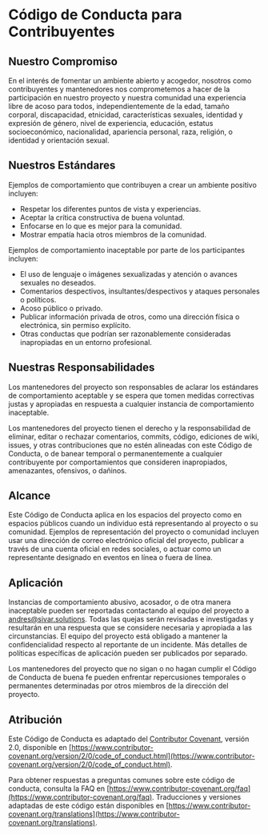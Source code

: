# Código de Conducta para Contribuyentes

## Nuestro Compromiso

En el interés de fomentar un ambiente abierto y acogedor, nosotros como contribuyentes y mantenedores nos comprometemos a hacer de la participación en nuestro proyecto y nuestra comunidad una experiencia libre de acoso para todos, independientemente de la edad, tamaño corporal, discapacidad, etnicidad, características sexuales, identidad y expresión de género, nivel de experiencia, educación, estatus socioeconómico, nacionalidad, apariencia personal, raza, religión, o identidad y orientación sexual.

## Nuestros Estándares

Ejemplos de comportamiento que contribuyen a crear un ambiente positivo incluyen:

- Respetar los diferentes puntos de vista y experiencias.
- Aceptar la crítica constructiva de buena voluntad.
- Enfocarse en lo que es mejor para la comunidad.
- Mostrar empatía hacia otros miembros de la comunidad.

Ejemplos de comportamiento inaceptable por parte de los participantes incluyen:

- El uso de lenguaje o imágenes sexualizadas y atención o avances sexuales no deseados.
- Comentarios despectivos, insultantes/despectivos y ataques personales o políticos.
- Acoso público o privado.
- Publicar información privada de otros, como una dirección física o electrónica, sin permiso explícito.
- Otras conductas que podrían ser razonablemente consideradas inapropiadas en un entorno profesional.

## Nuestras Responsabilidades

Los mantenedores del proyecto son responsables de aclarar los estándares de comportamiento aceptable y se espera que tomen medidas correctivas justas y apropiadas en respuesta a cualquier instancia de comportamiento inaceptable.

Los mantenedores del proyecto tienen el derecho y la responsabilidad de eliminar, editar o rechazar comentarios, commits, código, ediciones de wiki, issues, y otras contribuciones que no estén alineadas con este Código de Conducta, o de banear temporal o permanentemente a cualquier contribuyente por comportamientos que consideren inapropiados, amenazantes, ofensivos, o dañinos.

## Alcance

Este Código de Conducta aplica en los espacios del proyecto como en espacios públicos cuando un individuo está representando al proyecto o su comunidad. Ejemplos de representación del proyecto o comunidad incluyen usar una dirección de correo electrónico oficial del proyecto, publicar a través de una cuenta oficial en redes sociales, o actuar como un representante designado en eventos en línea o fuera de línea.

## Aplicación

Instancias de comportamiento abusivo, acosador, o de otra manera inaceptable pueden ser reportadas contactando al equipo del proyecto a <andres@sivar.solutions>. Todas las quejas serán revisadas e investigadas y resultarán en una respuesta que se considere necesaria y apropiada a las circunstancias. El equipo del proyecto está obligado a mantener la confidencialidad respecto al reportante de un incidente. Más detalles de políticas específicas de aplicación pueden ser publicados por separado.

Los mantenedores del proyecto que no sigan o no hagan cumplir el Código de Conducta de buena fe pueden enfrentar repercusiones temporales o permanentes determinadas por otros miembros de la dirección del proyecto.

## Atribución

Este Código de Conducta es adaptado del [Contributor Covenant](https://www.contributor-covenant.org), versión 2.0, disponible en [https://www.contributor-covenant.org/version/2/0/code_of_conduct.html](https://www.contributor-covenant.org/version/2/0/code_of_conduct.html).

Para obtener respuestas a preguntas comunes sobre este código de conducta, consulta la FAQ en [https://www.contributor-covenant.org/faq](https://www.contributor-covenant.org/faq). Traducciones y versiones adaptadas de este código están disponibles en [https://www.contributor-covenant.org/translations](https://www.contributor-covenant.org/translations).